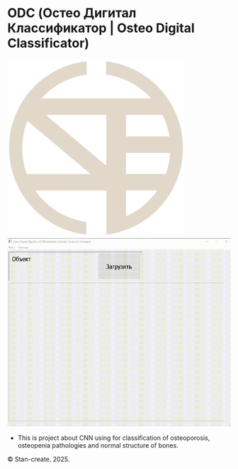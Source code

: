 # ODC (Остео Дигитал Классификатор | Osteo Digital Classificator)
<img src="https://github.com/Stan-create/ODC/blob/main/ODC%20logo.png" width="400" height="400"><img src="Принцип работы программы.gif" width="532" height="424">
- This is project about CNN using for classification of osteoporosis, osteopenia pathologies and normal structure of bones.

© Stan-create. 2025.
